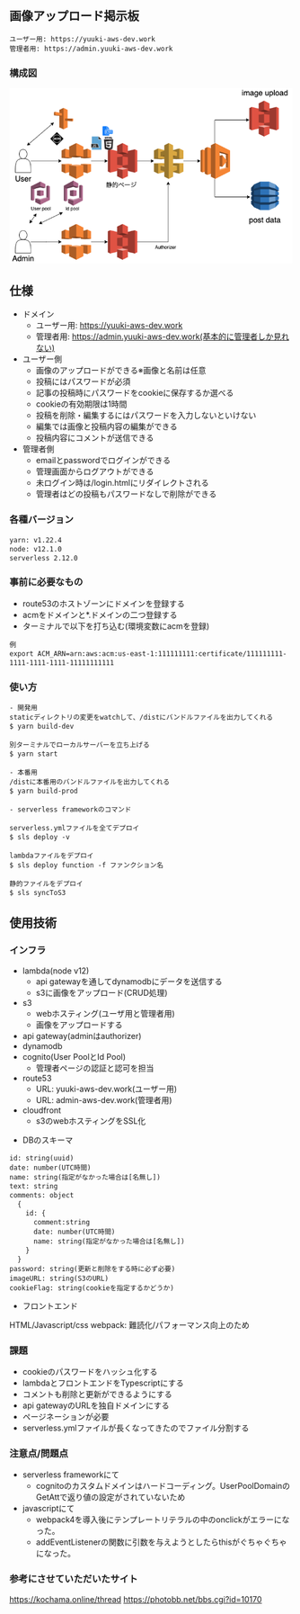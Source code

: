 ## 画像アップロード掲示板
```
ユーザー用: https://yuuki-aws-dev.work
管理者用: https://admin.yuuki-aws-dev.work
```

### 構成図
![aws構成図](LT_IMAGE/kanikeijibanv3.png)

## 仕様
- ドメイン
  - ユーザー用: https://yuuki-aws-dev.work
  - 管理者用: https://admin.yuuki-aws-dev.work(基本的に管理者しか見れない)
- ユーザー側
  - 画像のアップロードができる※画像と名前は任意
  - 投稿にはパスワードが必須
  - 記事の投稿時にパスワードをcookieに保存するか選べる
  - cookieの有効期限は1時間
  - 投稿を削除・編集するにはパスワードを入力しないといけない
  - 編集では画像と投稿内容の編集ができる
  - 投稿内容にコメントが送信できる
- 管理者側
  - emailとpasswordでログインができる
  - 管理画面からログアウトができる
  - 未ログイン時は/login.htmlにリダイレクトされる
  - 管理者はどの投稿もパスワードなしで削除ができる

### 各種バージョン
```
yarn: v1.22.4
node: v12.1.0
serverless 2.12.0
```

### 事前に必要なもの
- route53のホストゾーンにドメインを登録する
- acmをドメインと*.ドメインの二つ登録する
- ターミナルで以下を打ち込む(環境変数にacmを登録)
```
例
export ACM_ARN=arn:aws:acm:us-east-1:111111111:certificate/111111111-1111-1111-1111-11111111111
```

### 使い方
```
- 開発用
staticディレクトリの変更をwatchして、/distにバンドルファイルを出力してくれる
$ yarn build-dev

別ターミナルでローカルサーバーを立ち上げる
$ yarn start

- 本番用
/distに本番用のバンドルファイルを出力してくれる
$ yarn build-prod

- serverless frameworkのコマンド

serverless.ymlファイルを全てデプロイ
$ sls deploy -v

lambdaファイルをデプロイ
$ sls deploy function -f ファンクション名

静的ファイルをデプロイ
$ sls syncToS3
```

## 使用技術

### インフラ
- lambda(node v12)
  - api gatewayを通してdynamodbにデータを送信する
  - s3に画像をアップロード(CRUD処理)
- s3
  - webホスティング(ユーザ用と管理者用)
  - 画像をアップロードする
- api gateway(adminはauthorizer)
- dynamodb
- cognito(User PoolとId Pool)
  - 管理者ページの認証と認可を担当
- route53
  - URL: yuuki-aws-dev.work(ユーザー用)
  - URL: admin-aws-dev.work(管理者用)
- cloudfront
  - s3のwebホスティングをSSL化

* DBのスキーマ
```
id: string(uuid)
date: number(UTC時間)
name: string(指定がなかった場合は[名無し])
text: string
comments: object
  {
    id: {
      comment:string
      date: number(UTC時間)
      name: string(指定がなかった場合は[名無し])
    }
  }
password: string(更新と削除をする時に必ず必要)
imageURL: string(S3のURL)
cookieFlag: string(cookieを指定するかどうか)
```

- フロントエンド

HTML/Javascript/css
webpack: 難読化/パフォーマンス向上のため

### 課題
- cookieのパスワードをハッシュ化する
- lambdaとフロントエンドをTypescriptにする
- コメントも削除と更新ができるようにする
- api gatewayのURLを独自ドメインにする
- ページネーションが必要
- serverless.ymlファイルが長くなってきたのでファイル分割する

### 注意点/問題点
- serverless frameworkにて
  - cognitoのカスタムドメインはハードコーディング。UserPoolDomainのGetAttで返り値の設定がされていないため
- javascriptにて
  - webpack4を導入後にテンプレートリテラルの中のonclickがエラーになった。
  - addEventListenerの関数に引数を与えようとしたらthisがぐちゃぐちゃになった。

### 参考にさせていただいたサイト
https://kochama.online/thread
https://photobb.net/bbs.cgi?id=10170